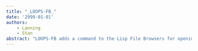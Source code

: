 ```yaml
---
title: "_LOOPS-FB_"
date: '2999-01-01'
authors: 
    - Lanning
    - Stan
abstract: "LOOPS-FB adds a command to the Lisp File Browsers for opening Loops browsers on files."
---
```



